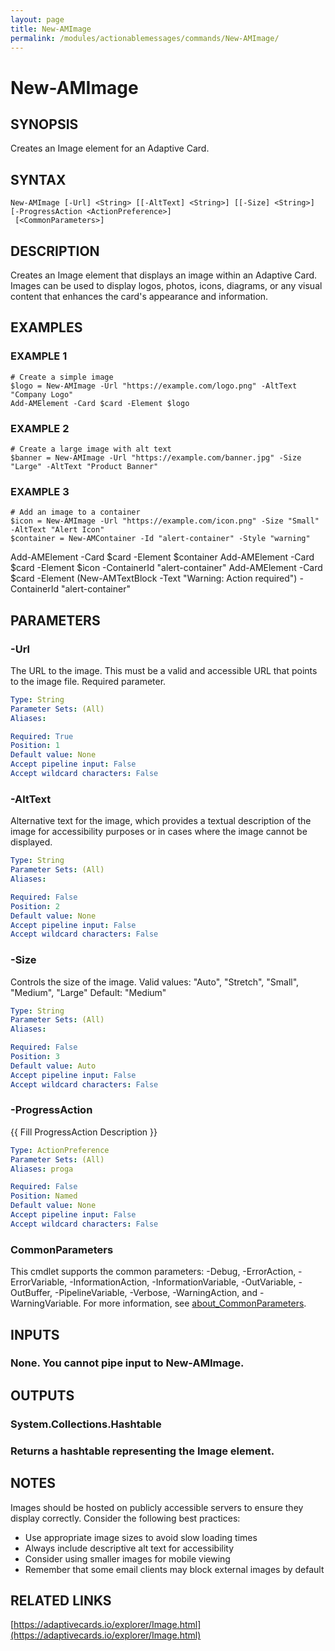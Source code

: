 ```yaml
---
layout: page
title: New-AMImage
permalink: /modules/actionablemessages/commands/New-AMImage/
---
```


# New-AMImage

## SYNOPSIS
Creates an Image element for an Adaptive Card.

## SYNTAX

```
New-AMImage [-Url] <String> [[-AltText] <String>] [[-Size] <String>] [-ProgressAction <ActionPreference>]
 [<CommonParameters>]
```

## DESCRIPTION
Creates an Image element that displays an image within an Adaptive Card.
Images can be used to display logos, photos, icons, diagrams, or any visual content
that enhances the card's appearance and information.

## EXAMPLES

### EXAMPLE 1
```
# Create a simple image
$logo = New-AMImage -Url "https://example.com/logo.png" -AltText "Company Logo"
Add-AMElement -Card $card -Element $logo
```

### EXAMPLE 2
```
# Create a large image with alt text
$banner = New-AMImage -Url "https://example.com/banner.jpg" -Size "Large" -AltText "Product Banner"
```

### EXAMPLE 3
```
# Add an image to a container
$icon = New-AMImage -Url "https://example.com/icon.png" -Size "Small" -AltText "Alert Icon"
$container = New-AMContainer -Id "alert-container" -Style "warning"
```

Add-AMElement -Card $card -Element $container
Add-AMElement -Card $card -Element $icon -ContainerId "alert-container"
Add-AMElement -Card $card -Element (New-AMTextBlock -Text "Warning: Action required") -ContainerId "alert-container"

## PARAMETERS

### -Url
The URL to the image.
This must be a valid and accessible URL that points to the image file.
Required parameter.

```yaml
Type: String
Parameter Sets: (All)
Aliases:

Required: True
Position: 1
Default value: None
Accept pipeline input: False
Accept wildcard characters: False
```

### -AltText
Alternative text for the image, which provides a textual description of the image for
accessibility purposes or in cases where the image cannot be displayed.

```yaml
Type: String
Parameter Sets: (All)
Aliases:

Required: False
Position: 2
Default value: None
Accept pipeline input: False
Accept wildcard characters: False
```

### -Size
Controls the size of the image.
Valid values: "Auto", "Stretch", "Small", "Medium", "Large"
Default: "Medium"

```yaml
Type: String
Parameter Sets: (All)
Aliases:

Required: False
Position: 3
Default value: Auto
Accept pipeline input: False
Accept wildcard characters: False
```

### -ProgressAction
{{ Fill ProgressAction Description }}

```yaml
Type: ActionPreference
Parameter Sets: (All)
Aliases: proga

Required: False
Position: Named
Default value: None
Accept pipeline input: False
Accept wildcard characters: False
```

### CommonParameters
This cmdlet supports the common parameters: -Debug, -ErrorAction, -ErrorVariable, -InformationAction, -InformationVariable, -OutVariable, -OutBuffer, -PipelineVariable, -Verbose, -WarningAction, and -WarningVariable. For more information, see [about_CommonParameters](https://learn.microsoft.com/en-us/powershell/module/microsoft.powershell.core/about/about_commonparameters).

## INPUTS

### None. You cannot pipe input to New-AMImage.
## OUTPUTS

### System.Collections.Hashtable
### Returns a hashtable representing the Image element.
## NOTES
Images should be hosted on publicly accessible servers to ensure they display correctly.
Consider the following best practices:

- Use appropriate image sizes to avoid slow loading times
- Always include descriptive alt text for accessibility
- Consider using smaller images for mobile viewing
- Remember that some email clients may block external images by default

## RELATED LINKS

[https://adaptivecards.io/explorer/Image.html](https://adaptivecards.io/explorer/Image.html)


